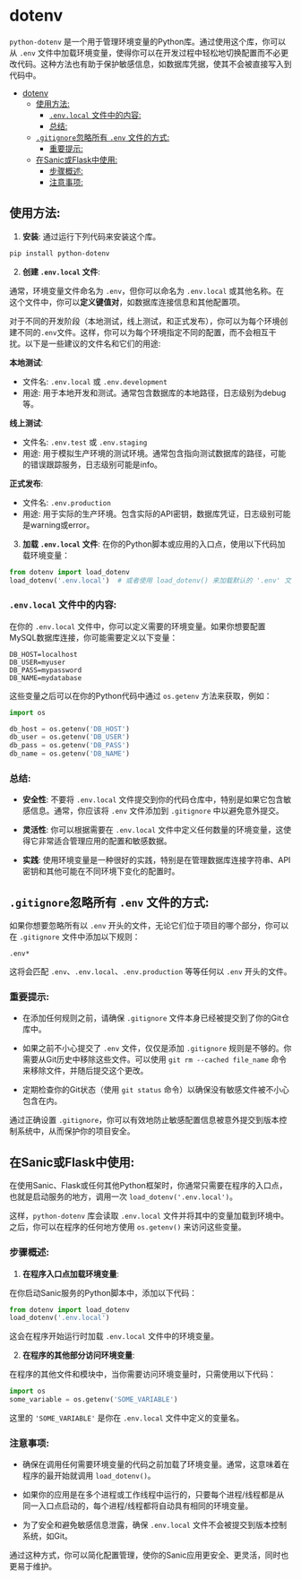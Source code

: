 # dotenv
`python-dotenv` 是一个用于管理环境变量的Python库。通过使用这个库，你可以从 `.env` 文件中加载环境变量，使得你可以在开发过程中轻松地切换配置而不必更改代码。这种方法也有助于保护敏感信息，如数据库凭据，使其不会被直接写入到代码中。<br>

- [dotenv](#dotenv)
  - [使用方法:](#使用方法)
    - [`.env.local` 文件中的内容:](#envlocal-文件中的内容)
    - [总结:](#总结)
  - [`.gitignore`忽略所有 `.env` 文件的方式:](#gitignore忽略所有-env-文件的方式)
    - [重要提示:](#重要提示)
  - [在Sanic或Flask中使用:](#在sanic或flask中使用)
    - [步骤概述:](#步骤概述)
    - [注意事项:](#注意事项)


## 使用方法:

1. **安装**: 通过运行下列代码来安装这个库。

```bash
pip install python-dotenv
```

2. **创建 `.env.local` 文件**: 

通常，环境变量文件命名为 `.env`，但你可以命名为 `.env.local` 或其他名称。在这个文件中，你可以**定义键值对**，如数据库连接信息和其他配置项。<br>

对于不同的开发阶段（本地测试，线上测试，和正式发布），你可以为每个环境创建不同的`.env`文件。这样，你可以为每个环境指定不同的配置，而不会相互干扰。以下是一些建议的文件名和它们的用途:<br>

**本地测试**:<br>

- 文件名: `.env.local` 或 `.env.development`
- 用途: 用于本地开发和测试。通常包含数据库的本地路径，日志级别为debug等。

**线上测试**:<br>

- 文件名: `.env.test` 或 `.env.staging`
- 用途: 用于模拟生产环境的测试环境。通常包含指向测试数据库的路径，可能的错误跟踪服务，日志级别可能是info。

**正式发布**:<br>

- 文件名: `.env.production`
- 用途: 用于实际的生产环境。包含实际的API密钥，数据库凭证，日志级别可能是warning或error。

3. **加载 `.env.local` 文件**: 在你的Python脚本或应用的入口点，使用以下代码加载环境变量：

```python
from dotenv import load_dotenv
load_dotenv('.env.local')  # 或者使用 load_dotenv() 来加载默认的 '.env' 文件
```

### `.env.local` 文件中的内容:

在你的 `.env.local` 文件中，你可以定义需要的环境变量。如果你想要配置MySQL数据库连接，你可能需要定义以下变量：<br>

```plaintext
DB_HOST=localhost
DB_USER=myuser
DB_PASS=mypassword
DB_NAME=mydatabase
```

这些变量之后可以在你的Python代码中通过 `os.getenv` 方法来获取，例如：<br>

```python
import os

db_host = os.getenv('DB_HOST')
db_user = os.getenv('DB_USER')
db_pass = os.getenv('DB_PASS')
db_name = os.getenv('DB_NAME')
```

### 总结:

- **安全性**: 不要将 `.env.local` 文件提交到你的代码仓库中，特别是如果它包含敏感信息。通常，你应该将 `.env` 文件添加到 `.gitignore` 中以避免意外提交。

- **灵活性**: 你可以根据需要在 `.env.local` 文件中定义任何数量的环境变量，这使得它非常适合管理应用的配置和敏感数据。

- **实践**: 使用环境变量是一种很好的实践，特别是在管理数据库连接字符串、API密钥和其他可能在不同环境下变化的配置时。


## `.gitignore`忽略所有 `.env` 文件的方式:

如果你想要忽略所有以 `.env` 开头的文件，无论它们位于项目的哪个部分，你可以在 `.gitignore` 文件中添加以下规则：<br>

```plaintext
.env*
```

这将会匹配 `.env`、`.env.local`、`.env.production` 等等任何以 `.env` 开头的文件。<br>

### 重要提示:

- 在添加任何规则之前，请确保 `.gitignore` 文件本身已经被提交到了你的Git仓库中。

- 如果之前不小心提交了 `.env` 文件，仅仅是添加 `.gitignore` 规则是不够的。你需要从Git历史中移除这些文件。可以使用 `git rm --cached file_name` 命令来移除文件，并随后提交这个更改。

- 定期检查你的Git状态（使用 `git status` 命令）以确保没有敏感文件被不小心包含在内。

通过正确设置 `.gitignore`，你可以有效地防止敏感配置信息被意外提交到版本控制系统中，从而保护你的项目安全。<br>


## 在Sanic或Flask中使用:

在使用Sanic、Flask或任何其他Python框架时，你通常只需要在程序的入口点，也就是启动服务的地方，调用一次 `load_dotenv('.env.local')`。<br>

这样，`python-dotenv` 库会读取 `.env.local` 文件并将其中的变量加载到环境中。之后，你可以在程序的任何地方使用 `os.getenv()` 来访问这些变量。<br>

### 步骤概述:

1. **在程序入口点加载环境变量**:

在你启动Sanic服务的Python脚本中，添加以下代码：<br>

```python
from dotenv import load_dotenv
load_dotenv('.env.local')
```

这会在程序开始运行时加载 `.env.local` 文件中的环境变量。<br>

2. **在程序的其他部分访问环境变量**:

在程序的其他文件和模块中，当你需要访问环境变量时，只需使用以下代码：<br>

```python
import os
some_variable = os.getenv('SOME_VARIABLE')
```

这里的 `'SOME_VARIABLE'` 是你在 `.env.local` 文件中定义的变量名。<br>

### 注意事项:

- 确保在调用任何需要环境变量的代码之前加载了环境变量。通常，这意味着在程序的最开始就调用 `load_dotenv()`。

- 如果你的应用是在多个进程或工作线程中运行的，只要每个进程/线程都是从同一入口点启动的，每个进程/线程都将自动具有相同的环境变量。

- 为了安全和避免敏感信息泄露，确保 `.env.local` 文件不会被提交到版本控制系统，如Git。

通过这种方式，你可以简化配置管理，使你的Sanic应用更安全、更灵活，同时也更易于维护。<br>